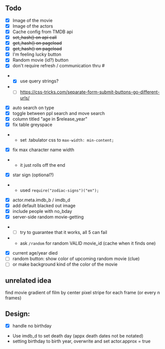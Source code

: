 ## Todo

- [x] Image of the movie
- [x] Image of the actors
- [x] Cache config from TMDB api
- [x] ~~set_hash() on api call~~
- [x] ~~get_hash() on pageload~~
- [x] ~~get_hash() on pageload~~
- [x] I'm feeling lucky button
- [x] Random movie (id?) button
- [x] don't require refresh / communication thru #
- - [x] use query strings?
- - [ ] https://css-tricks.com/separate-form-submit-buttons-go-different-urls/
- [x] auto search on type
- [x] toggle between ppl search and move search
- [x] column titled "age in \$release_year"
- [x] fix table greyspace
- - set .tabulator css to `max-width: min-content;`
- [x] fix max character name width
- - it just rolls off the end
- [x] star sign (optional?)
- - used `require("zodiac-signs")("en");`
- [x] actor.meta.imdb_b / imdb_d
- [x] add default blacked out image
- [x] include people with no_bday
- [x] server-side random movie-getting
- - [ ] try to guarantee that it works, all 5 can fail
- - ask `/random` for random VALID movie_id (cache when it finds one)
- [x] current age/year died
- [ ] random button: show color of upcoming random movie (clue)
- [ ] or make background kind of the color of the movie

## unrelated idea

find movie gradient of film by center pixel stripe for each frame (or every n frames)

## Design:

- [x] handle no birthday
- Use imdb_d to set death day (appx death dates not be notated)
- setting birthday to birth year, overwrite and set actor.approx = true
